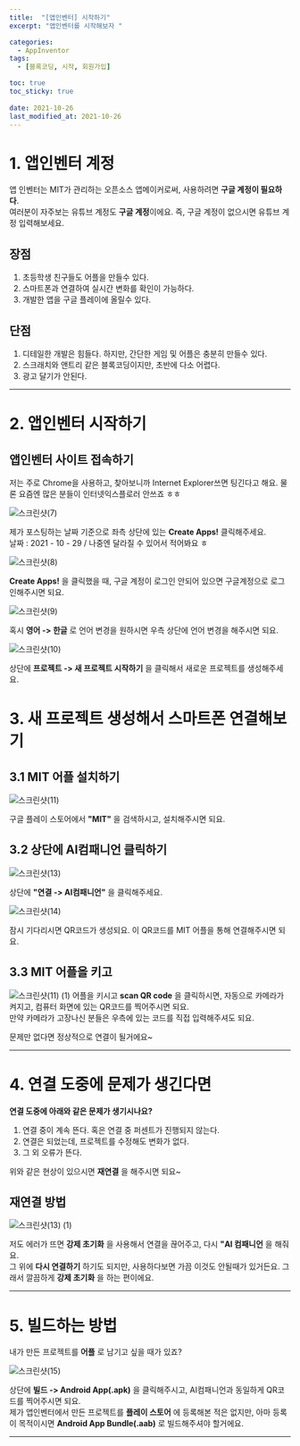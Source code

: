 ```yaml
---
title:  "[앱인벤터] 시작하기"
excerpt: "앱인벤터를 시작해보자 "

categories:
  - AppInventor
tags:
  - [블록코딩, 시작, 회원가입]

toc: true
toc_sticky: true
 
date: 2021-10-26
last_modified_at: 2021-10-26
---
```


# 1. 앱인벤터 계정
앱 인벤터는 MIT가 관리하는 오픈소스 앱메이커로써, 사용하려면 **구글 계정이 필요하다**.  
여러분이 자주보는 유튜브 계정도 **구글 계정**이에요. 즉, 구글 계정이 없으시면 유튜브 계정 입력해보세요. 


## 장점
1. 초등학생 친구들도 어플을 만들수 있다.
2. 스마트폰과 연결하여 실시간 변화를 확인이 가능하다.
3. 개발한 앱을 구글 플레이에 올릴수 있다.

## 단점
1. 디테일한 개발은 힘들다. 하지만, 간단한 게임 및 어플은 충분히 만들수 있다.
2. 스크래치와 앤트리 같은 블록코딩이지만, 초반에 다소 어렵다.
3. 광고 달기가 안된다.

---

# 2. 앱인벤터 시작하기

## 앱인벤터 사이트 접속하기
저는 주로 Chrome을 사용하고, 찾아보니까 Internet Explorer쓰면 팅긴다고 해요. 물론 요즘엔 많은 분들이 인터넷익스플로러 안쓰죠 ㅎㅎ

![스크린샷(7)](https://user-images.githubusercontent.com/55564114/139380751-5d4bbbfe-19c1-48a7-8003-3957cb9f7517.png)
  
제가 포스팅하는 날짜 기준으로 좌측 상단에 있는 **Create Apps!** 클릭해주세요.  
날짜 : 2021 - 10 - 29 / 나중엔 달라질 수 있어서 적어봐요 ㅎ

![스크린샷(8)](https://user-images.githubusercontent.com/55564114/139381481-f73e0b64-83c2-468e-a230-7dade0ec9616.png)

**Create Apps!** 을 클릭했을 때, 구글 계정이 로그인 안되어 있으면 구글계정으로 로그인해주시면 되요.

![스크린샷(9)](https://user-images.githubusercontent.com/55564114/139393777-a1e34fde-e641-4462-846f-8c6d4ecf75ea.png)

  
혹시 **영어 -> 한글** 로 언어 변경을 원하시면 우측 상단에 언어 변경을 해주시면 되요.  

![스크린샷(10)](https://user-images.githubusercontent.com/55564114/139394368-5d6700d0-e646-4567-9a87-474f53333da7.png)
  
  상단에 **프로젝트 -> 새 프로젝트 시작하기** 을 클릭해서 새로운 프로젝트를 생성해주세요.  

# 3. 새 프로젝트 생성해서 스마트폰 연결해보기 
## 3.1 MIT 어플 설치하기

![스크린샷(11)](https://user-images.githubusercontent.com/55564114/139395102-992e5c53-3a4a-4516-b2af-f94d0cf4082d.png)
  
  구글 플레이 스토어에서 **"MIT"** 을 검색하시고, 설치해주시면 되요. 

## 3.2 상단에 AI컴패니언 클릭하기

![스크린샷(13)](https://user-images.githubusercontent.com/55564114/139395778-a2e9ea01-238c-47c0-9496-06ae28861e07.png)

  상단에 **"연결 -> AI컴패니언"** 을 클릭해주세요.

  ![스크린샷(14)](https://user-images.githubusercontent.com/55564114/139396049-42e8c71c-253a-4425-8a47-46abab53b13b.png)

  잠시 기다리시면 QR코드가 생성되요. 이 QR코드를 MIT 어플을 통해 연결해주시면 되요.

## 3.3 MIT 어플을 키고 

  ![스크린샷(11) (1)](https://user-images.githubusercontent.com/55564114/139396281-353d6deb-8e20-4edc-ace4-f4df46282c55.png)
  어플을 키시고 **scan QR code** 을 클릭하시면, 자동으로 카메라가 켜지고, 컴퓨터 화면에 있는 QR코드를 찍어주시면 되요.   
  만약 카메라가 고장나신 분들은 우측에 있는 코드를 직접 입력해주셔도 되요. 

   문제만 없다면 정상적으로 연결이 될거에요~

   ---
# 4. 연결 도중에 문제가 생긴다면

  **연결 도중에 아래와 같은 문제가 생기시나요?**
  1. 연결 중이 계속 뜬다. 혹은 연결 중 퍼센트가 진행되지 않는다. 
  2. 연결은 되었는데, 프로젝트를 수정해도 변화가 없다.
  3. 그 외 오류가 뜬다.

  위와 같은 현상이 있으시면 **재연결** 을 해주시면 되요~
## 재연결 방법
  ![스크린샷(13) (1)](https://user-images.githubusercontent.com/55564114/139397512-0fa78a3b-3757-4fa1-af48-84e1c79231eb.png)

  저도 에러가 뜨면 **강제 초기화** 을 사용해서 연결을 끊어주고, 다시 **"AI 컴패니언** 을 해줘요.   
  그 위에 **다시 연결하기** 하기도 되지만, 사용하다보면 가끔 이것도 안될때가 있거든요.  그래서 깔끔하게 **강제 초기화** 을 하는 편이에요.

---
# 5. 빌드하는 방법

내가 만든 프로젝트를 **어플** 로 남기고 싶을 때가 있죠?  

![스크린샷(15)](https://user-images.githubusercontent.com/55564114/139398270-2ac667f1-ea09-4d5b-8176-c27074d92ccb.png)

상단에 **빌드 -> Android App(.apk)** 을 클릭해주시고, AI컴패니언과 동일하게 QR코드를 찍어주시면 되요.   
제가 앱인벤터에서 만든 프로젝트를 **플레이 스토어** 에 등록해본 적은 없지만, 아마 등록이 목적이시면 **Android App Bundle(.aab)** 로 빌드해주셔야 할거에요.

---

    
